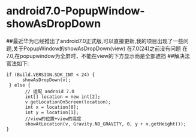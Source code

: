 # android7.0-PopupWindow-showAsDropDown
##最近华为已经推出了android7.0正式版,可以直接更新,我的项目出现了一些问题,关于PopupWindow的showAsDropDown(view)
在7.0(24)之前没有问题
在7.0,在popupwindow为全屏时，不能在view的下方显示而是全部遮挡
##解决法官法如下:
```
if (Build.VERSION.SDK_INT < 24) {
      showAsDropDown(v);
 } else {
       // 适配 android 7.0
       int[] location = new int[2];
       v.getLocationOnScreen(location);
       int x = location[0];
       int y = location[1];
       //view的位置+view的高度
       showAtLocation(v, Gravity.NO_GRAVITY, 0, y + v.getHeight());
}
```        

